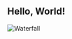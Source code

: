 ## Hello, World!

![Waterfall](https://cdn.zmescience.com/wp-content/uploads/2016/02/Lunar_Rainbow_3_-_ORION_L_-_Victoria_Falls_-_Calvin_Bradshaw_3-1024x768.jpg)